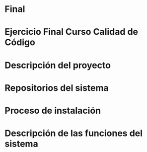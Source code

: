 # Final
# Ejercicio Final Curso Calidad de Código
# Descripción del proyecto
# Repositorios del sistema
# Proceso de instalación
# Descripción de las funciones del sistema
